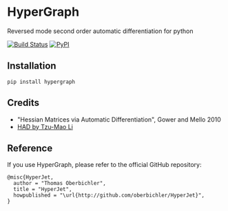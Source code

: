 # HyperGraph

Reversed mode second order automatic differentiation for python

[![Build Status](https://github.com/oberbichler/HyperGraph/workflows/Python%20package/badge.svg?branch=master)](https://github.com/oberbichler/HyperGraph/actions) [![PyPI](https://img.shields.io/pypi/v/hypergraph)](https://pypi.org/project/hypergraph)

## Installation

```
pip install hypergraph
```

## Credits
- "Hessian Matrices via Automatic Differentiation", Gower and Mello 2010
- [HAD by Tzu-Mao Li](https://github.com/BachiLi/had)

## Reference

If you use HyperGraph, please refer to the official GitHub repository:

```
@misc{HyperJet,
  author = "Thomas Oberbichler",
  title = "HyperJet",
  howpublished = "\url{http://github.com/oberbichler/HyperJet}",
}
```
